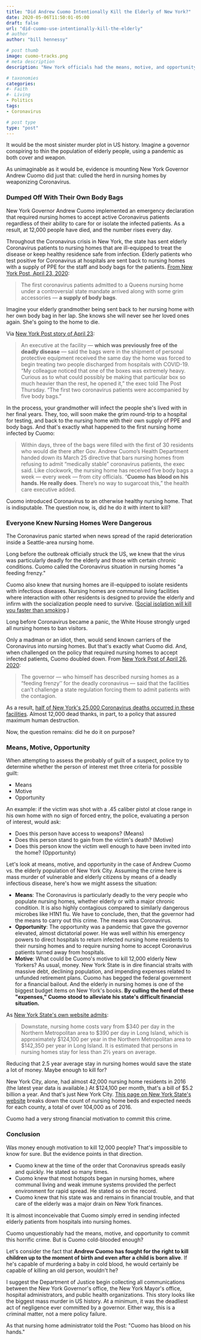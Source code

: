 ```yaml
---
title: "Did Andrew Cuomo Intentionally Kill the Elderly of New York?"
date: 2020-05-06T11:50:01-05:00
draft: false
url: "did-cuomo-use-intentionally-kill-the-elderly"
# author
author: "bill hennessy"

# post thumb
image: cuomo-tracks.png
# meta description
description: "New York officials had the means, motive, and opportunity to eliminate the elderly in nursing homes. Did he do it?"

# taxonomies
categories: 
#- Faith
#- Living
- Politics
tags:
- Coronavirus

# post type
type: "post"
---
```


It would be the most sinister murder plot in US history. Imagine a governor conspiring to thin the population of elderly people, using a pandemic as both cover and weapon. 

As unimaginable as it would be, evidence is mounting New York Governor Andrew Cuomo did just that: culled the herd in nursing homes by weaponizing Coronavirus. 

### Dumped Off With Their Own Body Bags

New York Governor Andrew Cuomo implemented an emergency declaration that required nursing homes to accept active Coronavirus patients regardless of their ability to care for or isolate the infected patients. As a result, at 12,000 people have died, and the number rises every day. 

Throughout the Coronavirus crisis in New York, the state has sent elderly Coronavirus patients to nursing homes that are ill-equipped to treat the disease or keep healthy residence safe from infection. Elderly patients who test positive for Coronavirus at hospitals are sent back to nursing homes with a supply of PPE for the staff and body bags for the patients. [From New York Post, April 23, 2020](https://nypost.com/2020/04/23/coronavirus-patients-admitted-to-queens-nursing-home-with-body-bags/):

> The first coronavirus patients admitted to a Queens nursing home under a controversial state mandate arrived along with some grim accessories — **a supply of body bags**.

Imagine your elderly grandmother being sent back to her nursing home with her own body bag in her lap. She knows she will never see her loved ones again. She's going to the home to die. 

Via [New York Post story of April 23](https://nypost.com/2020/04/23/coronavirus-patients-admitted-to-queens-nursing-home-with-body-bags/):

> An executive at the facility — **which was previously free of the deadly disease** — said the bags were in the shipment of personal protective equipment received the same day the home was forced to begin treating two people discharged from hospitals with COVID-19.
> “My colleague noticed that one of the boxes was extremely heavy. Curious as to what could possibly be making that particular box so much heavier than the rest, he opened it,” the exec told The Post Thursday.
> “The first two coronavirus patients were accompanied by five body bags.”

In the process, your grandmother will infect the people she's lived with in her final years. They, too, will soon make the grim round-trip to a hospital for testing, and back to the nursing home with their own supply of PPE and body bags. And that's exactly what happened to the first nursing home infected by Cuomo:

> Within days, three of the bags were filled with the first of 30 residents who would die there after Gov. Andrew Cuomo’s Health Department handed down its March 25 directive that bars nursing homes from refusing to admit “medically stable” coronavirus patients, the exec said.
> Like clockwork, the nursing home has received five body bags a week — every week — from city officials.
> “**Cuomo has blood on his hands. He really does**. There’s no way to sugarcoat this,” the health care executive added.

Cuomo introduced Coronavirus to an otherwise healthy nursing home. That is indisputable. The question now, is, did he do it with intent to kill? 

### Everyone Knew Nursing Homes Were Dangerous

The Coronavirus panic started when news spread of the rapid deterioration inside a Seattle-area nursing home. 

Long before the outbreak officially struck the US, we knew that the virus was particularly deadly for the elderly and those with certain chronic conditions. Cuomo called the Coronavirus situation in nursing homes "a feeding frenzy." 

Cuomo also knew that nursing homes are ill-equipped to isolate residents with infectious diseases. Nursing homes are communal living facilities where interaction with other residents is designed to provide the elderly and infirm with the socialization people need to survive. ([Social isolation will kill you faster than smoking](https://www.webmd.com/balance/news/20180504/loneliness-rivals-obesity-smoking-as-health-risk).) 

Long before Coronavirus became a panic, the White House strongly urged all nursing homes to ban visitors. 

Only a madman or an idiot, then, would send known carriers of the Coronavirus into nursing homes. But that's exactly what Cuomo did. And, when challenged on the policy that required nursing homes to accept infected patients, Cuomo doubled down. From [New York Post of April 26, 2020](https://nypost.com/2020/04/26/cuomo-doubles-down-on-sending-coronavirus-patients-to-nursing-homes/):

> The governor — who himself has described nursing homes as a “feeding frenzy’’ for the deadly coronavirus — said that the facilities can’t challenge a state regulation forcing them to admit patients with the contagion.

As a result, [half of New York's 25,000 Coronavirus deaths occurred in these facilities](https://news.wbfo.org/post/nursing-home-residents-account-almost-half-western-new-york-s-covid-19-deaths). Almost 12,000 dead thanks, in part, to a policy that assured maximum human destruction. 

Now, the question remains: did he do it on purpose?

### Means, Motive, Opportunity

When attempting to assess the probably of guilt of a suspect, police try to determine whether the person of interest met three criteria for possible guilt:

* Means
* Motive
* Opportunity

An example: if the victim was shot with a .45 caliber pistol at close range in his own home with no sign of forced entry, the police, evaluating a person of interest, would ask:

* Does this person have access to weapons? (Means)
* Does this person stand to gain from the victim's death? (Motive)
* Does this person know the victim well enough to have been invited into the home? (Opportunity)

Let's look at means, motive, and opportunity in the case of Andrew Cuomo vs. the elderly population of New York City. Assuming the crime here is mass murder of vulnerable and elderly citizens by means of a deadly infectious disease, here's how we might assess the situation:

* **Means**: The Coronavirus is particularly deadly to the very people who populate nursing homes, whether elderly or with a major chronic condition. It is also highly contagious compared to similarly dangerous microbes like H1N1 flu. We have to conclude, then, that the governor had the means to carry out this crime. The means was Coronavirus.
* **Opportunity**: The opportunity was a pandemic that gave the governor elevated, almost dictatorial power. He was well within his emergency powers to direct hospitals to return infected nursing home residents to their nursing homes and to require nursing home to accept Coronavirus patients turned away from hospitals. 
* **Motive**: What could be Cuomo's motive to kill 12,000 elderly New Yorkers? As usual, money. New York State is in dire financial straits with massive debt, declining population, and impending expenses related to unfunded retirement plans. Cuomo has begged the federal government for a financial bailout. And the elderly in nursing homes is one of the biggest budget items on New York's books. **By culling the herd of these "expenses," Cuomo stood to alleviate his state's difficult financial situation.**

As [New York State's own website admits](https://www.dfs.ny.gov/consumer/ltc/ltc_about_cost.htm):

> Downstate, nursing home costs vary from $340 per day in the Northern Metropolitan area to $390 per day in Long Island, which is approximately $124,100 per year in the Northern Metropolitan area to $142,350 per year in Long Island. It is estimated that persons in nursing homes stay for less than 2½ years on average.

Reducing that 2.5 year average stay in nursing homes would save the state a lot of money. Maybe enough to kill for?

New York City, alone, had almost 42,000 nursing home residents in 2016 (the latest year data is available.) At $124,100 per month, that's a bill of $5.2 billion a year. And that's just New York City. [This page on New York State's website](https://www.health.ny.gov/facilities/nursing/rhcf_bed_need_by_county.htm) breaks down the count of nursing home beds and expected needs for each county, a total of over 104,000 as of 2016. 

Cuomo had a very strong financial motivation to commit this crime. 

### Conclusion

Was money enough motivation to kill 12,000 people? That's impossible to know for sure. But the evidence points in that direction. 

* Cuomo knew at the time of the order that Coronavirus spreads easily and quickly. He stated so many times. 
* Cuomo knew that most hotspots began in nursing homes, where communal living and weak immune systems provided the perfect environment for rapid spread. He stated so on the record.
* Cuomo knew that his state was and remains in financial trouble, and that care of the elderly was a major drain on New York finances.

It is almost inconceivable that Cuomo simply erred in sending infected elderly patients from hospitals into nursing homes. 

Cuomo unquestionably had the means, motive, and opportunity to commit this horrific crime. But is Cuomo cold-blooded enough? 

Let's consider the fact that **Andrew Cuomo has fought for the right to kill children up to the moment of birth and even after a child is born alive**. If he's capable of murdering a baby in cold blood, he would certainly be capable of killing an old person, wouldn't he?

I suggest the Department of Justice begin collecting all communications between the New York Governor's office, the New York Mayor's office, hospital administrators, and public health organizations. This story looks like the biggest mass murder in US history. At a minimum, it was the deadliest act of negligence ever committed by a governor. Either way, this is a criminal matter, not a mere policy failure.

As that nursing home administrator told the Post: "Cuomo has blood on his hands." 

